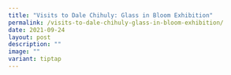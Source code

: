 ```yaml
---
title: "Visits to Dale Chihuly: Glass in Bloom Exhibition"
permalink: /visits-to-dale-chihuly-glass-in-bloom-exhibition/
date: 2021-09-24
layout: post
description: ""
image: ""
variant: tiptap
---
```

